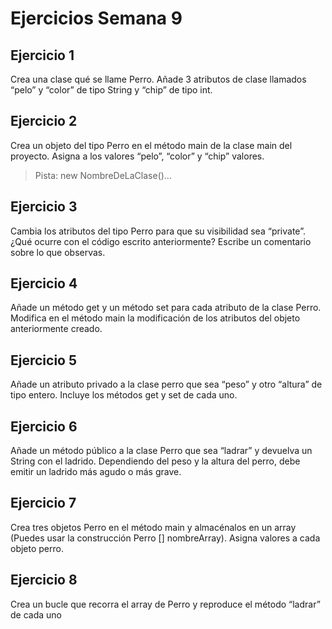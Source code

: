 # Ejercicios Semana 9

## Ejercicio 1
Crea una clase qué se llame Perro. Añade 3 atributos de clase llamados
“pelo” y “color” de tipo String y “chip” de tipo int.

## Ejercicio 2
Crea un objeto del tipo Perro en el método main de la clase main del
proyecto. Asigna a los valores “pelo”, “color” y “chip” valores.
> Pista: new NombreDeLaClase()...

## Ejercicio 3
Cambia los atributos del tipo Perro para que su visibilidad sea “private”. ¿Qué
ocurre con el código escrito anteriormente? Escribe un comentario sobre lo
que observas.

## Ejercicio 4
Añade un método get y un método set para cada atributo de la clase Perro.
Modifica en el método main la modificación de los atributos del objeto
anteriormente creado.

## Ejercicio 5
Añade un atributo privado a la clase perro que sea “peso” y otro “altura” de
tipo entero. Incluye los métodos get y set de cada uno.

## Ejercicio 6
Añade un método público a la clase Perro que sea “ladrar” y devuelva un
String con el ladrido. Dependiendo del peso y la altura del perro, debe emitir
un ladrido más agudo o más grave.

## Ejercicio 7
Crea tres objetos Perro en el método main y almacénalos en un array
(Puedes usar la construcción Perro [] nombreArray). Asigna valores a cada
objeto perro.

## Ejercicio 8
Crea un bucle que recorra el array de Perro y reproduce el método “ladrar”
de cada uno